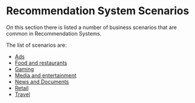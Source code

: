 <!--
Copyright (c) Recommenders contributors.
Licensed under the MIT License.
-->

# Recommendation System Scenarios

On this section there is listed a number of business scenarios that are common in Recommendation Systems.

The list of scenarios are:

* [Ads](ads)
* [Food and restaurants](food_and_restaurants)
* [Gaming](gaming)
* [Media and entertainment](media_and_entertainment)
* [News and Documents](news)
* [Retail](retail)
* [Travel](travel)




